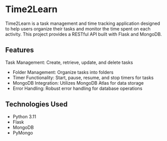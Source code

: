 # Time2Learn

Time2Learn is a task management and time tracking application designed to help users organize their tasks and monitor the time spent on each activity. This project provides a RESTful API built with Flask and MongoDB.

## Features

 Task Management: Create, retrieve, update, and delete tasks
- Folder Management: Organize tasks into folders
- Timer Functionality: Start, pause, resume, and stop timers for tasks
- MongoDB Integration: Utilizes MongoDB Atlas for data storage
- Error Handling: Robust error handling for database operations

## Technologies Used

- Python 3.11
- Flask
- MongoDB
- PyMongo

